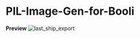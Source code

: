 # PIL-Image-Gen-for-Booli

**Preview**
![last_ship_export](https://user-images.githubusercontent.com/43399028/175856301-b965a946-a005-4625-8ccc-83d03e4b8986.jpg)

